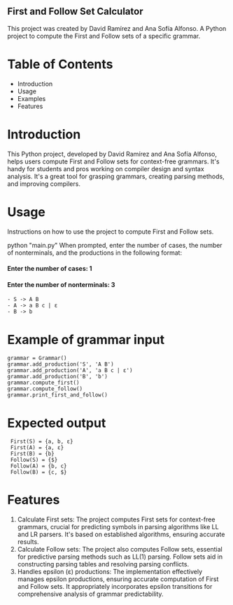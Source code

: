 ## First and Follow Set Calculator <br>
This project was created by David Ramírez and Ana Sofía Alfonso.    A Python project to compute the First and Follow sets of a specific grammar.

# Table of Contents
- Introduction
- Usage
- Examples
- Features

# Introduction

This Python project, developed by David Ramírez and Ana Sofía Alfonso, helps users compute First and Follow sets for context-free grammars. It's handy for students and pros working on compiler design and syntax analysis. It's a great tool for grasping grammars, creating parsing methods, and improving compilers.

# Usage
Instructions on how to use the project to compute First and Follow sets.

python "main.py"
When prompted, enter the number of cases, the number of nonterminals, and the productions in the following format:

#### Enter the number of cases: 1
#### Enter the number of nonterminals: 3
```
- S -> A B
- A -> a B c | ε
- B -> b
```
# Example of grammar input
```
grammar = Grammar()
grammar.add_production('S', 'A B')
grammar.add_production('A', 'a B c | ε')
grammar.add_production('B', 'b')
grammar.compute_first()
grammar.compute_follow()
grammar.print_first_and_follow()
```

# Expected output
```
 First(S) = {a, b, ε}
 First(A) = {a, ε}
 First(B) = {b}
 Follow(S) = {$}
 Follow(A) = {b, c}
 Follow(B) = {c, $}
```
# Features

1. Calculate First sets: The project computes First sets for context-free grammars, crucial for predicting symbols in parsing algorithms like LL and LR parsers. It's based on established algorithms, ensuring accurate results.
2. Calculate Follow sets: The project also computes Follow sets, essential for predictive parsing methods such as LL(1) parsing. Follow sets aid in constructing parsing tables and resolving parsing conflicts.
3. Handles epsilon (ε) productions: The implementation effectively manages epsilon productions, ensuring accurate computation of First and Follow sets. It appropriately incorporates epsilon transitions for comprehensive analysis of grammar predictability.


